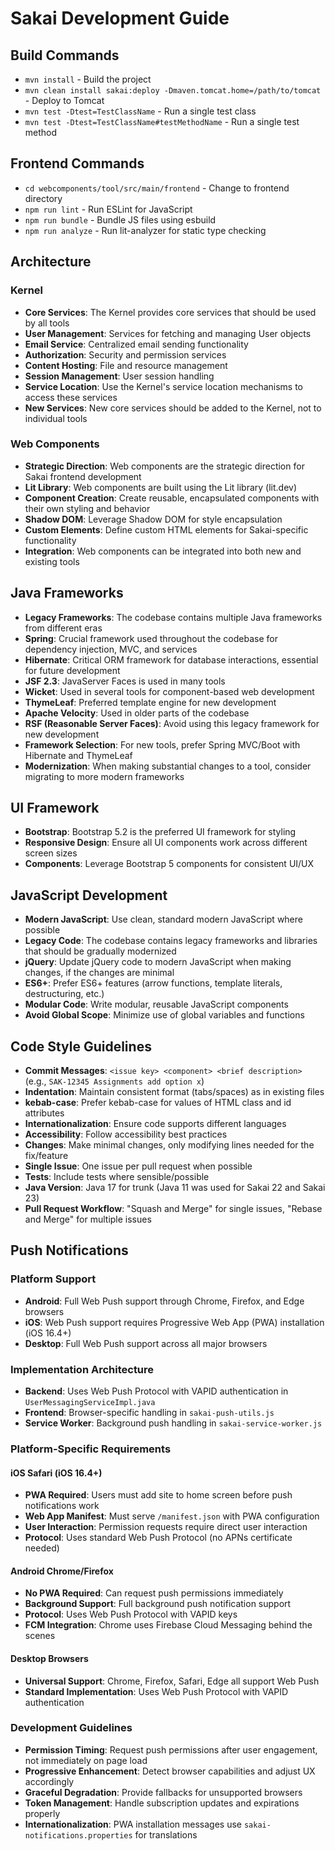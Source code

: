 # Sakai Development Guide

## Build Commands
- `mvn install` - Build the project
- `mvn clean install sakai:deploy -Dmaven.tomcat.home=/path/to/tomcat` - Deploy to Tomcat
- `mvn test -Dtest=TestClassName` - Run a single test class
- `mvn test -Dtest=TestClassName#testMethodName` - Run a single test method

## Frontend Commands
- `cd webcomponents/tool/src/main/frontend` - Change to frontend directory
- `npm run lint` - Run ESLint for JavaScript
- `npm run bundle` - Bundle JS files using esbuild
- `npm run analyze` - Run lit-analyzer for static type checking

## Architecture

### Kernel
- **Core Services**: The Kernel provides core services that should be used by all tools
- **User Management**: Services for fetching and managing User objects
- **Email Service**: Centralized email sending functionality
- **Authorization**: Security and permission services
- **Content Hosting**: File and resource management
- **Session Management**: User session handling
- **Service Location**: Use the Kernel's service location mechanisms to access these services
- **New Services**: New core services should be added to the Kernel, not to individual tools

### Web Components
- **Strategic Direction**: Web components are the strategic direction for Sakai frontend development
- **Lit Library**: Web components are built using the Lit library (lit.dev)
- **Component Creation**: Create reusable, encapsulated components with their own styling and behavior
- **Shadow DOM**: Leverage Shadow DOM for style encapsulation
- **Custom Elements**: Define custom HTML elements for Sakai-specific functionality
- **Integration**: Web components can be integrated into both new and existing tools

## Java Frameworks
- **Legacy Frameworks**: The codebase contains multiple Java frameworks from different eras
- **Spring**: Crucial framework used throughout the codebase for dependency injection, MVC, and services
- **Hibernate**: Critical ORM framework for database interactions, essential for future development
- **JSF 2.3**: JavaServer Faces is used in many tools
- **Wicket**: Used in several tools for component-based web development
- **ThymeLeaf**: Preferred template engine for new development
- **Apache Velocity**: Used in older parts of the codebase
- **RSF (Reasonable Server Faces)**: Avoid using this legacy framework for new development
- **Framework Selection**: For new tools, prefer Spring MVC/Boot with Hibernate and ThymeLeaf
- **Modernization**: When making substantial changes to a tool, consider migrating to more modern frameworks

## UI Framework
- **Bootstrap**: Bootstrap 5.2 is the preferred UI framework for styling
- **Responsive Design**: Ensure all UI components work across different screen sizes
- **Components**: Leverage Bootstrap 5 components for consistent UI/UX

## JavaScript Development
- **Modern JavaScript**: Use clean, standard modern JavaScript where possible
- **Legacy Code**: The codebase contains legacy frameworks and libraries that should be gradually modernized
- **jQuery**: Update jQuery code to modern JavaScript when making changes, if the changes are minimal
- **ES6+**: Prefer ES6+ features (arrow functions, template literals, destructuring, etc.)
- **Modular Code**: Write modular, reusable JavaScript components
- **Avoid Global Scope**: Minimize use of global variables and functions

## Code Style Guidelines
- **Commit Messages**: `<issue key> <component> <brief description>` (e.g., `SAK-12345 Assignments add option x`)
- **Indentation**: Maintain consistent format (tabs/spaces) as in existing files
- **kebab-case**: Prefer kebab-case for values of HTML class and id attributes
- **Internationalization**: Ensure code supports different languages
- **Accessibility**: Follow accessibility best practices
- **Changes**: Make minimal changes, only modifying lines needed for the fix/feature
- **Single Issue**: One issue per pull request when possible
- **Tests**: Include tests where sensible/possible
- **Java Version**: Java 17 for trunk (Java 11 was used for Sakai 22 and Sakai 23)
- **Pull Request Workflow**: "Squash and Merge" for single issues, "Rebase and Merge" for multiple issues

## Push Notifications

### Platform Support
- **Android**: Full Web Push support through Chrome, Firefox, and Edge browsers
- **iOS**: Web Push support requires Progressive Web App (PWA) installation (iOS 16.4+)
- **Desktop**: Full Web Push support across all major browsers

### Implementation Architecture
- **Backend**: Uses Web Push Protocol with VAPID authentication in `UserMessagingServiceImpl.java`
- **Frontend**: Browser-specific handling in `sakai-push-utils.js`
- **Service Worker**: Background push handling in `sakai-service-worker.js`

### Platform-Specific Requirements

#### iOS Safari (iOS 16.4+)
- **PWA Required**: Users must add site to home screen before push notifications work
- **Web App Manifest**: Must serve `/manifest.json` with PWA configuration
- **User Interaction**: Permission requests require direct user interaction
- **Protocol**: Uses standard Web Push Protocol (no APNs certificate needed)

#### Android Chrome/Firefox
- **No PWA Required**: Can request push permissions immediately
- **Background Support**: Full background push notification support
- **Protocol**: Uses Web Push Protocol with VAPID keys
- **FCM Integration**: Chrome uses Firebase Cloud Messaging behind the scenes

#### Desktop Browsers
- **Universal Support**: Chrome, Firefox, Safari, Edge all support Web Push
- **Standard Implementation**: Uses Web Push Protocol with VAPID authentication

### Development Guidelines
- **Permission Timing**: Request push permissions after user engagement, not immediately on page load
- **Progressive Enhancement**: Detect browser capabilities and adjust UX accordingly
- **Graceful Degradation**: Provide fallbacks for unsupported browsers
- **Token Management**: Handle subscription updates and expirations properly
- **Internationalization**: PWA installation messages use `sakai-notifications.properties` for translations
